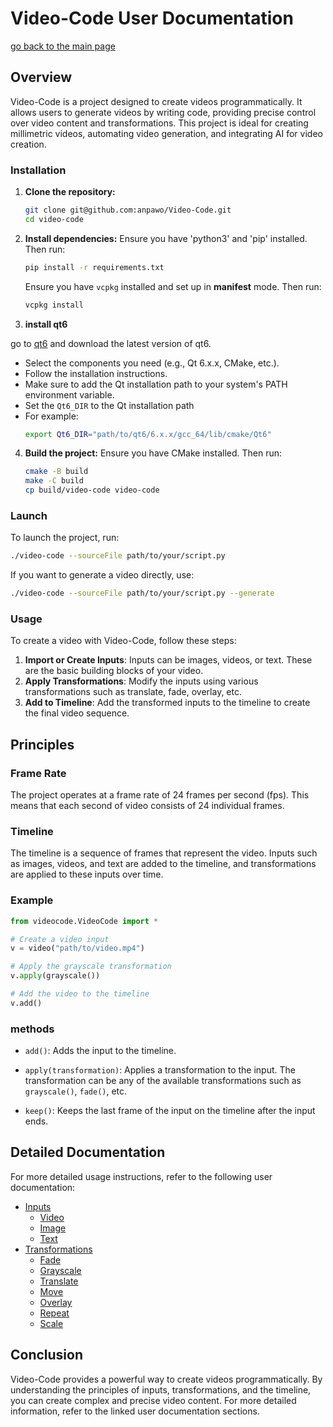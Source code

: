 # Video-Code User Documentation

[go back to the main page](../../README.md)

## Overview

Video-Code is a project designed to create videos programmatically. It allows users to generate videos by writing code, providing precise control over video content and transformations. This project is ideal for creating millimetric videos, automating video generation, and integrating AI for video creation.

### Installation

1. **Clone the repository:**
    ```sh
    git clone git@github.com:anpawo/Video-Code.git
    cd video-code
    ```

2. **Install dependencies:**
    Ensure you have 'python3' and 'pip' installed. Then run:
    ```sh
    pip install -r requirements.txt
    ```

    Ensure you have `vcpkg` installed and set up in **manifest** mode. Then run:
    ```sh
    vcpkg install
    ```

3. **install qt6**

go to [qt6](https://www.qt.io/download) and download the latest version of qt6.
   - Select the components you need (e.g., Qt 6.x.x, CMake, etc.).
   - Follow the installation instructions.
   - Make sure to add the Qt installation path to your system's PATH environment variable.
   - Set the `Qt6_DIR` to the Qt installation path
   - For example:
     ```sh
     export Qt6_DIR="path/to/qt6/6.x.x/gcc_64/lib/cmake/Qt6"
     ```

4. **Build the project:**
    Ensure you have CMake installed. Then run:
    ```sh
    cmake -B build
    make -C build
    cp build/video-code video-code
    ```

### Launch

To launch the project, run:
```sh
./video-code --sourceFile path/to/your/script.py
```
If you want to generate a video directly, use:
```sh
./video-code --sourceFile path/to/your/script.py --generate

```

### Usage

To create a video with Video-Code, follow these steps:

1. **Import or Create Inputs**: Inputs can be images, videos, or text. These are the basic building blocks of your video.
2. **Apply Transformations**: Modify the inputs using various transformations such as translate, fade, overlay, etc.
3. **Add to Timeline**: Add the transformed inputs to the timeline to create the final video sequence.


## Principles

### Frame Rate
The project operates at a frame rate of 24 frames per second (fps). This means that each second of video consists of 24 individual frames.

### Timeline
The timeline is a sequence of frames that represent the video. Inputs such as images, videos, and text are added to the timeline, and transformations are applied to these inputs over time.

### Example

```python
from videocode.VideoCode import *

# Create a video input
v = video("path/to/video.mp4")

# Apply the grayscale transformation
v.apply(grayscale())

# Add the video to the timeline
v.add()
```

### methods

- `add()`: Adds the input to the timeline.

- `apply(transformation)`: Applies a transformation to the input. The transformation can be any of the available transformations such as `grayscale()`, `fade()`, etc.

- `keep()`: Keeps the last frame of the input on the timeline after the input ends.

## Detailed Documentation

For more detailed usage instructions, refer to the following user documentation:

- [Inputs](inputs/inputs.md)
  - [Video](inputs/video.md)
  - [Image](inputs/image.md)
  - [Text](inputs/text.md)
- [Transformations](transformation/transformation.md)
  - [Fade](transformation/fade.md)
  - [Grayscale](transformation/grayscale.md)
  - [Translate](transformation/translate.md)
  - [Move](transformation/move.md)
  - [Overlay](transformation/overlay.md)
  - [Repeat](transformation/repeat.md)
  - [Scale](transformation/scale.md)

## Conclusion

Video-Code provides a powerful way to create videos programmatically. By understanding the principles of inputs, transformations, and the timeline, you can create complex and precise video content. For more detailed information, refer to the linked user documentation sections.
